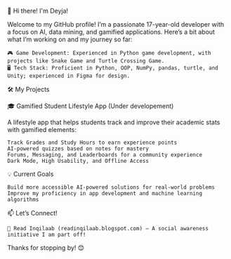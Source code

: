 👋 Hi there! I'm Deyja!

Welcome to my GitHub profile! I’m a passionate 17-year-old developer with a focus on AI, data mining, and gamified applications. Here’s a bit about what I’m working on and my journey so far:

    🎮 Game Development: Experienced in Python game development, with projects like Snake Game and Turtle Crossing Game.
    🖥 Tech Stack: Proficient in Python, OOP, NumPy, pandas, turtle, and Unity; experienced in Figma for design.

🛠 My Projects

🎓 Gamified Student Lifestyle App (Under developement)

A lifestyle app that helps students track and improve their academic stats with gamified elements:

    Track Grades and Study Hours to earn experience points
    AI-powered quizzes based on notes for mastery
    Forums, Messaging, and Leaderboards for a community experience
    Dark Mode, High Usability, and Offline Access


💡 Current Goals

    Build more accessible AI-powered solutions for real-world problems
    Improve my proficiency in app development and machine learning algorithms

📫 Let’s Connect!

    📝 Read Inqilaab (readinqilaab.blogspot.com) – A social awareness initiative I am part off!

Thanks for stopping by! 😊
